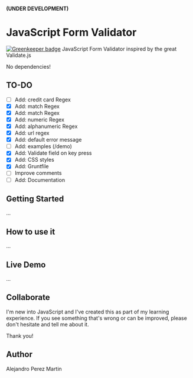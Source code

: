 **(UNDER DEVELOPMENT)**

JavaScript Form Validator
=========================

[![Greenkeeper badge](https://badges.greenkeeper.io/AlejandroPerezMartin/javascript-form-validator.svg)](https://greenkeeper.io/)
JavaScript Form Validator inspired by the great Validate.js

No dependencies!

## TO-DO
* [ ] Add: credit card Regex
* [x] Add: match Regex
* [x] Add: match Regex
* [x] Add: numeric Regex
* [x] Add: alphanumeric Regex
* [x] Add: url regex
* [x] Add: default error message
* [ ] Add: examples (/demo)
* [x] Add: Validate field on key press
* [x] Add: CSS styles
* [x] Add: Gruntfile
* [ ] Improve comments
* [ ] Add: Documentation

## Getting Started
...

## How to use it
...

## Live Demo
...

## Collaborate
I'm new into JavaScript and I've created this as part of my learning experience. If you see something that's wrong or can be improved, please don't hesitate and tell me about it.

Thank you!

## Author
Alejandro Perez Martin
